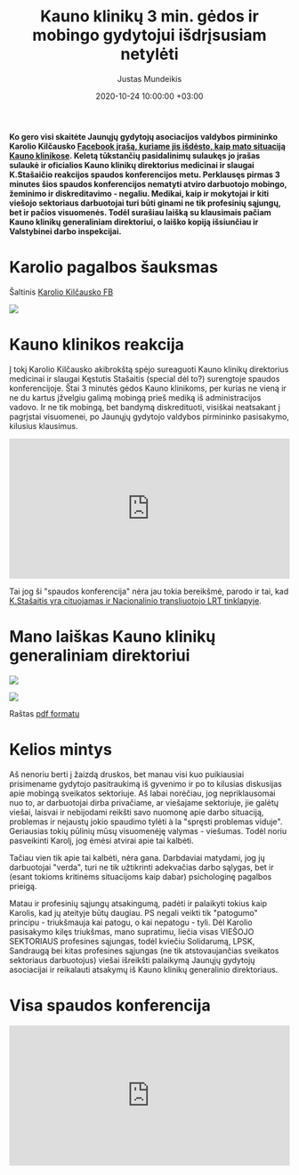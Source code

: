 ﻿---
title: Kauno klinikų 3 min. gėdos ir mobingo gydytojui išdrįsusiam netylėti
date: 2020-10-24 10:00:00 +03:00
author: Justas Mundeikis
layout: post
comments: true
citation: true
image:  /assets/2020/10/24/img.png
thumbnail: /assets/2020/10/24/thumb.img.png
categories:
  - Sveikatos apsauga
tags:
  - Sveikatos apsauga
---
**Ko gero visi skaitėte Jaunųjų gydytojų asociacijos valdybos pirmininko Karolio Kilčausko [Facebook įrašą, kuriame jis išdėsto, kaip mato situaciją Kauno klinikose](https://www.facebook.com/karolis.kilcauskas/posts/1841100256037237). Keletą tūkstančių pasidalinimų sulaukęs jo įrašas sulaukė ir oficialios Kauno klinikų direktorius medicinai ir slaugai K.Stašaičio reakcijos spaudos konferencijos metu. Perklausęs pirmas 3 minutes šios spaudos konferencijos nematyti atviro darbuotojo mobingo, žeminimo ir diskreditavimo - negaliu. Medikai, kaip ir mokytojai ir kiti viešojo sektoriaus darbuotojai turi būti ginami ne tik profesinių sąjungų, bet ir pačios visuomenės. Todėl surašiau laišką su klausimais pačiam Kauno klinikų generaliniam direktoriui, o laiško kopiją išsiunčiau ir Valstybinei darbo inspekcijai.**<!--more-->

# Karolio pagalbos šauksmas

Šaltinis [Karolio Kilčausko FB](https://www.facebook.com/karolis.kilcauskas/posts/1841100256037237)

![](/assets/2020/10/24/face_post.png)

# Kauno klinikos reakcija

Į tokį Karolio Kilčausko akibrokštą spėjo sureaguoti Kauno klinikų direktorius medicinai ir slaugai Kęstutis Stašaitis (special dėl to?) surengtoje spaudos konferencijoje. Štai 3 minutės gėdos Kauno klinikoms, per kurias ne vieną ir ne du kartus įžvelgiu galimą mobingą prieš mediką iš administracijos vadovo. Ir ne tik mobingą, bet bandymą diskredituoti, visiškai neatsakant į pagrįstai visuomenei, po Jaunųjų gydytojo valdybos pirmininko pasisakymo, kilusius klausimus.

<div style="position: relative; overflow: hidden; padding-top: 50%;"><iframe style="position: absolute; top: 0;left: 0; width: 100%; height: 100%;border: 0;" src="https://www.youtube.com/embed/yRQ61-ecYO4"  frameborder='0' scrolling='no' allowfullscreen></iframe></div>

Tai jog ši "spaudos konferencija" nėra jau tokia bereikšmė, parodo ir tai, kad [K.Stašaitis yra cituojamas ir Nacionalinio transliuotojo  LRT tinklapyje](https://www.lrt.lt/naujienos/sveikata/682/1259978/didejant-covid-19-pacientu-skaiciui-kauno-kliniku-rezidentas-saukiasi-administracijos-pagalbos-laivas-skesta).

# Mano laiškas Kauno klinikų generaliniam direktoriui

![](/assets/2020/10/24/r1.png)

![](/assets/2020/10/24/r2.png)

Raštas [pdf formatu](/assets/2020/10/24/raštas_Kauno_klinikoms_ir_VDI.pdf)


# Kelios mintys

Aš nenoriu berti į žaizdą druskos, bet manau visi kuo puikiausiai prisimename gydytojo pasitraukimą iš gyvenimo ir po to kilusias diskusijas apie mobingą sveikatos sektoriuje. Aš labai norėčiau, jog nepriklausomai nuo to, ar darbuotojai dirba privačiame, ar viešajame sektoriuje, jie galėtų viešai, laisvai ir nebijodami reikšti savo nuomonę apie darbo situaciją, problemas ir nejaustų jokio spaudimo tylėti à la "spręsti problemas viduje". Geriausias tokių pūlinių mūsų visuomenėję valymas - viešumas. Todėl noriu pasveikinti Karolį, jog ėmėsi atvirai apie tai kalbėti.

Tačiau vien tik apie tai kalbėti, nėra gana. Darbdaviai matydami, jog jų darbuotojai "verda", turi ne tik užtikrinti adekvačias darbo sąlygas, bet ir (esant tokioms kritinėms situacijoms kaip dabar) psichologinę pagalbos prieigą.

Matau ir profesinių sąjungų atsakingumą, padėti ir palaikyti tokius kaip Karolis, kad jų ateityje būtų daugiau. PS negali veikti tik "patogumo" principu - triukšmauja kai patogu, o kai nepatogu - tyli.
Dėl Karolio pasisakymo kilęs triukšmas, mano supratimu, liečia visas VIEŠOJO SEKTORIAUS profesines sąjungas, todėl kviečiu Solidarumą, LPSK, Sandraugą bei kitas profesines sąjungas (ne tik atstovaujančias sveikatos sektoriaus darbuotojus) viešai išreikšti palaikymą Jaunųjų gydytojų asociacijai ir reikalauti atsakymų iš Kauno klinikų generalinio direktoriaus.


# Visa spaudos konferencija

<div style="position: relative; overflow: hidden; padding-top: 50%;"><iframe style="position: absolute; top: 0;left: 0; width: 100%; height: 100%;border: 0;" src="https://www.youtube.com/embed/UkPdb2x3zSE" frameborder='0' scrolling='no' allowfullscreen></iframe></div>
